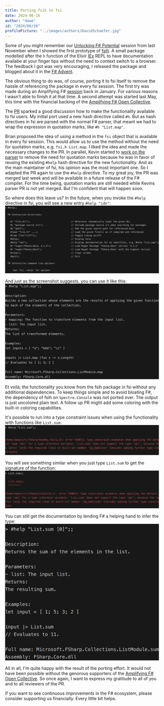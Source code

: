 ```yaml
---
title: Porting fsih to fsi
date: 2024-06-16
author: "dawe"
id: "2024/06/16"
profilePicture: "../images/authors/DavidSchaefer.jpg"
---
```


Some of you might remember our [Unlocking F# Potential](https://amplifyingfsharp.io/sessions/2023/11/24/) session from last November when I showed the first prototype of [fsih](https://github.com/dawedawe/fsih). A small package modelled after the `h` function of the Elixir [IEx](https://hexdocs.pm/iex/1.16.0/IEx.html) REPL to have documentation availabe at your finger tips without the need to context switch to a browser.
The feedback I got was very encouraging, I released the package and blogged about it in the [F# Advent](https://amplifyingfsharp.io/blog/2023/12/25/).

The obvious thing to do was, of course, porting it to fsi itself to remove the hassle of referencing the package in every fsi session.
The first try was made during an Amplifying F# [session](https://amplifyingfsharp.io/sessions/2024/01/26/) back in January. For various reasons I wasn't able to finish it at that time. A second attempt was started last May, this time with the financial backing of the [Amplifying F# Open Collective](https://opencollective.com/amplifying-fsharp).

The [PR](https://github.com/dotnet/fsharp/pull/17140) sparked a good discussion how to make the functionality available to fsi users. My initial port used a new hash directive called `#h`. But as hash directives in fsi are parsed with the normal F# parser, that meant we had to wrap the expression in quotation marks, like `#h "List.map"`.

Brian proposed the idea of using a method in the `fsi` object that is available in every fsi session. This would allow us to use the method without the need for quotation marks, e.g. `fsi.h List.map`.
I liked the idea and made the necessary changes to the PR. In parallel, Kevin started to [work on the parser](https://github.com/dotnet/fsharp/pull/17206) to remove the need for quotation marks because he was in favor of reusing the existing `#help` hash directive for the new functionality. And as the main maintainer of fsi, his opinion was the most important one. So I adapted the PR again to use the `#help` directive. To my great joy, the PR was merged last week and will be available in a future release of the F# compiler.
For the time being, quotation marks are still needed while Kevins parser PR is not yet merged. But I'm confident that will happen soon.

So where does this leave us? In the future, when you invoke the `#help` directive in fsi, you will see a new entry `#help "idn"`:
![fsi #help output](../images/blog/fsi_hashhelplist_screenshot.png)

And just as the screenshot suggests, you can use it like this:
![fsi #help List.map output](../images/blog/fsi_hashhelplistmap_screenshot.png)

Et voilà, the functionality you know from the fsih package in fsi without any additional dependencies. To keep things simple and to avoid bloating F#, the dependency of fsih on `Spectre.Console` was not ported over. The output is just uncolored plain text. A follow up PR might add some coloring with the built-in coloring capabilities.

It's possible to run into a type constraint issues when using the functionality with functions like `List.sum`:
![fsi #help List.sum output](../images/blog/fsi_hashhelplistsum_screenshot1.png)

You will see something similar when you just type `List.sum` to get the signature of the function:
![fsi List.sum output](../images/blog/fsi_listsum_screenshot.png)

You can still get the documentation by lending F# a helping hand to infer the type:
![fsi #help List.sum output](../images/blog/fsi_hashhelplistsum_screenshot2.png)

All in all, I'm quite happy with the result of the porting effort. It would not have been possible without the genorous supporters of the [Amplifying F# Open Collective](https://opencollective.com/amplifying-fsharp). So once again, I want to express my gratitude to all of you and to all reviewers of the PR.

If you want to see continuous improvements in the F# ecosystem, please consider supporting us financially. Every little bit helps.
